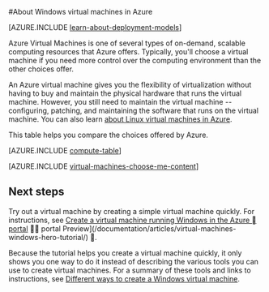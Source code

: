 <properties
	pageTitle="About Windows Virtual Machines | Microsoft Azure"
	description="Learn about the basics of Windows virtual machines in Azure using both deployment models."
	services="virtual-machines-windows"
	documentationCenter=""
	authors="cynthn"
	manager="timlt"
	editor="tysonn"
	tags="azure-resource-manager,azure-service-management"/>

<tags
	ms.service="virtual-machines-windows"
	ms.date="06/15/2016"
	wacn.date=""/>

#About Windows virtual machines in Azure

[AZURE.INCLUDE [learn-about-deployment-models](../includes/learn-about-deployment-models-both-include.md)]


Azure Virtual Machines is one of several types of on-demand, scalable computing resources that Azure offers. Typically, you'll choose a virtual machine if you need more control over the computing environment than the other choices offer.

An Azure virtual machine gives you the flexibility of virtualization without having to buy and maintain the physical hardware that runs the virtual machine. However, you still need to maintain the virtual machine -- configuring, patching, and maintaining the software that runs on the virtual machine. You can also learn [about Linux virtual machines in Azure](/documentation/articles/virtual-machines-linux-about/).

This table helps you compare the choices offered by Azure.

[AZURE.INCLUDE [compute-table](../includes/compute-options-table.md)]

[AZURE.INCLUDE [virtual-machines-choose-me-content](../includes/virtual-machines-choose-me-content.md)]


## Next steps

Try out a virtual machine by creating a simple virtual machine quickly. For instructions, see [Create a virtual machine running Windows in the Azure  portal](/documentation/articles/virtual-machines-windows-hero-tutorial/)  portal Preview](/documentation/articles/virtual-machines-windows-hero-tutorial/) .

Because the tutorial helps you create a virtual machine quickly, it only shows you one way to do it instead of describing the various tools you can use to create virtual machines. For a summary of these tools and links to instructions, see [Different ways to create a Windows virtual machine](/documentation/articles/virtual-machines-windows-creation-choices/).

